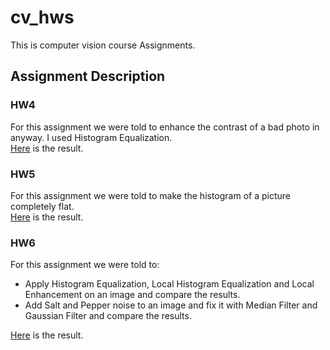# cv_hws
This is computer vision course Assignments.

## Assignment Description

### HW4
For this assignment we were told to enhance the contrast of a bad photo in anyway. I used Histogram Equalization.  
[Here](HW4/README.md) is the result.

### HW5 
For this assignment we were told to make the histogram of a picture completely flat.  
[Here](HW5/README.md) is the result.

### HW6
For this assignment we were told to: 
  * Apply Histogram Equalization, Local Histogram Equalization and Local Enhancement on an image and compare the results.
  * Add Salt and Pepper noise to an image and fix it with Median Filter and Gaussian Filter and compare the results.
   
 [Here](HW6/README.md) is the result.
